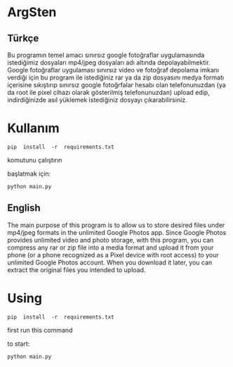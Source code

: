# ArgSten

## Türkçe

Bu programın temel amacı sınırsız google fotoğraflar uygulamasında istediğimiz dosyaları mp4/jpeg dosyaları adı altında depolayabilmektir. Google fotoğraflar uygulaması sınırsız video ve fotoğraf depolama imkanı verdiği için bu program ile istediğiniz rar ya da zip dosyasını medya formatı içerisine sıkıştırıp sınırsız google fotoğrfalar hesabı olan telefonunuzdan (ya da root ile pixel cihazı olarak gösterilmiş telefonunuzdan) upload edip, indirdiğinizde asıl yüklemek istediğiniz dosyayı çıkarabilirsiniz.


# Kullanım

    pip  install  -r  requirements.txt

komutunu çalıştırın

başlatmak için:

    python main.py

## English

The main purpose of this program is to allow us to store desired files under mp4/jpeg formats in the unlimited Google Photos app. Since Google Photos provides unlimited video and photo storage, with this program, you can compress any rar or zip file into a media format and upload it from your phone (or a phone recognized as a Pixel device with root access) to your unlimited Google Photos account. When you download it later, you can extract the original files you intended to upload.

# Using

    pip  install  -r  requirements.txt

first run this command

to start:

    python main.py
